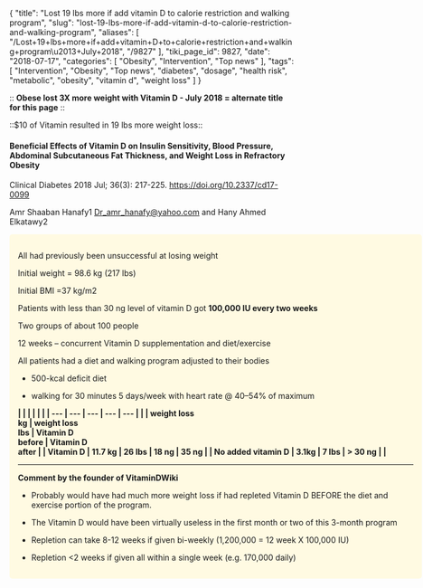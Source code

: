 {
    "title": "Lost 19 lbs more if add vitamin D to calorie restriction and walking program",
    "slug": "lost-19-lbs-more-if-add-vitamin-d-to-calorie-restriction-and-walking-program",
    "aliases": [
        "/Lost+19+lbs+more+if+add+vitamin+D+to+calorie+restriction+and+walking+program\u2013+July+2018",
        "/9827"
    ],
    "tiki_page_id": 9827,
    "date": "2018-07-17",
    "categories": [
        "Obesity",
        "Intervention",
        "Top news"
    ],
    "tags": [
        "Intervention",
        "Obesity",
        "Top news",
        "diabetes",
        "dosage",
        "health risk",
        "metabolic",
        "obesity",
        "vitamin d",
        "weight loss"
    ]
}


:: **Obese lost 3X more weight with Vitamin D - July 2018 = alternate title for this page** ::

::$10 of Vitamin resulted in 19 lbs more weight loss::

#### Beneficial Effects of Vitamin D on Insulin Sensitivity, Blood Pressure, Abdominal Subcutaneous Fat Thickness, and Weight Loss in Refractory Obesity

Clinical Diabetes 2018 Jul; 36(3): 217-225. https://doi.org/10.2337/cd17-0099

Amr Shaaban Hanafy1 Dr_amr_hanafy@yahoo.com and Hany Ahmed Elkatawy2

<div class="border" style="background-color:#FFFAE2;padding:15px;margin:10px 0;border-radius:5px;width:700px">

All had previously been unsuccessful at losing weight

Initial weight = 98.6  kg  (217 lbs)  

Initial BMI =37 kg/m2

Patients with less than 30 ng level of vitamin D got  **100,000 IU every two weeks** 

Two groups of about 100 people

12 weeks – concurrent Vitamin D supplementation and diet/exercise

All patients had a diet and walking program adjusted to their bodies

* 500-kcal deficit diet

* walking for 30 minutes 5 days/week with heart rate @ 40–54% of maximum 

 **| | | | | |
| --- | --- | --- | --- | --- |
|  | weight loss<br>kg | weight loss<br>lbs | Vitamin D<br>before | Vitamin D <br>after |
| Vitamin D | 11.7 kg | 26 lbs | 18 ng | 35 ng |
| No added vitamin D | 3.1kg | 7 lbs | > 30 ng |  |** 

---

 **Comment by the founder of VitaminDWiki** 

* Probably would have had much more weight loss if had repleted Vitamin D BEFORE the diet and exercise portion of the program.  

* The Vitamin D would have been virtually useless in the first month or two of this 3-month program

* Repletion can take 8-12 weeks if given bi-weekly (1,200,000 = 12 week X 100,000 IU)

* Repletion  <2 weeks if given all within a single week (e.g. 170,000 daily)